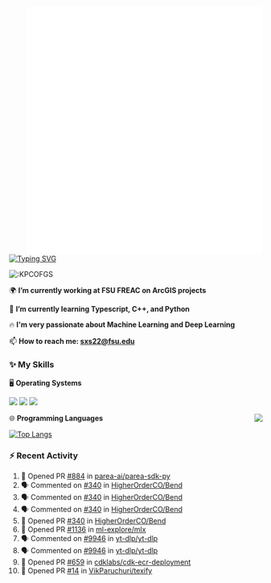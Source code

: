 <img align="right" width="470" src="github-metrics.svg">

[![Typing SVG](https://readme-typing-svg.herokuapp.com?duration=2500&vCenter=true&width=200&height=40&lines=Hello+World+👋)](https://git.io/typing-svg)

<img src="https://count.getloli.com/get/@:KPCOFGS" alt=":KPCOFGS" />

🌍 **I’m currently working at FSU FREAC on ArcGIS projects**

🌱 **I’m currently learning Typescript, C++, and Python**

🔥 **I'm very passionate about Machine Learning and Deep Learning**

📫 **How to reach me: sxs22@fsu.edu**

### ✨ **My Skills**

🖥️ **Operating Systems**

[![](https://img.shields.io/badge/LinuxMint-47A248?style=flat-square&logo=linuxmint&logoColor=fff)](https://linuxmint.com/)
[![](https://img.shields.io/badge/Windows11-0078d6?style=flat-square&logo=windows&logoColor=fff)](https://www.microsoft.com/software-download/windows11)
[![](https://img.shields.io/badge/Ubuntu-E95420?style=flat-square&logo=ubuntu&logoColor=white)](https://ubuntu.com/download)

<a>
    <img align="right" src="https://github-readme-stats.vercel.app/api?username=KPCOFGS&theme=tokyonight&show_icons=true&show=reviews,prs_merged">
</a>

🌐 **Programming Languages**

[![Top Langs](https://github-readme-stats.vercel.app/api/top-langs/?username=KPCOFGS&theme=tokyonight)](https://github.com/anuraghazra/github-readme-stats)

### ⚡ **Recent Activity**
<!--START_SECTION:activity-->
1. 💪 Opened PR [#884](https://github.com/parea-ai/parea-sdk-py/pull/884) in [parea-ai/parea-sdk-py](https://github.com/parea-ai/parea-sdk-py)
2. 🗣 Commented on [#340](https://github.com/HigherOrderCO/Bend/pull/340#issuecomment-2118394698) in [HigherOrderCO/Bend](https://github.com/HigherOrderCO/Bend)
3. 🗣 Commented on [#340](https://github.com/HigherOrderCO/Bend/pull/340#issuecomment-2118387127) in [HigherOrderCO/Bend](https://github.com/HigherOrderCO/Bend)
4. 🗣 Commented on [#340](https://github.com/HigherOrderCO/Bend/pull/340#issuecomment-2118382855) in [HigherOrderCO/Bend](https://github.com/HigherOrderCO/Bend)
5. 💪 Opened PR [#340](https://github.com/HigherOrderCO/Bend/pull/340) in [HigherOrderCO/Bend](https://github.com/HigherOrderCO/Bend)
6. 💪 Opened PR [#1136](https://github.com/ml-explore/mlx/pull/1136) in [ml-explore/mlx](https://github.com/ml-explore/mlx)
7. 🗣 Commented on [#9946](https://github.com/yt-dlp/yt-dlp/pull/9946#issuecomment-2118213734) in [yt-dlp/yt-dlp](https://github.com/yt-dlp/yt-dlp)
8. 🗣 Commented on [#9946](https://github.com/yt-dlp/yt-dlp/pull/9946#issuecomment-2118203843) in [yt-dlp/yt-dlp](https://github.com/yt-dlp/yt-dlp)
9. 💪 Opened PR [#659](https://github.com/cdklabs/cdk-ecr-deployment/pull/659) in [cdklabs/cdk-ecr-deployment](https://github.com/cdklabs/cdk-ecr-deployment)
10. 💪 Opened PR [#14](https://github.com/VikParuchuri/texify/pull/14) in [VikParuchuri/texify](https://github.com/VikParuchuri/texify)
<!--END_SECTION:activity-->
